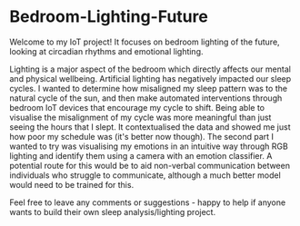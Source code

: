 # Bedroom-Lighting-Future
Welcome to my IoT project! It focuses on bedroom lighting of the future, looking at circadian rhythms and emotional lighting.

Lighting is a major aspect of the bedroom which directly affects our mental and physical wellbeing. Artificial lighting has negatively impacted our sleep cycles. I wanted to determine how misaligned my sleep pattern was to the natural cycle of the sun, and then make automated interventions through bedroom IoT devices that encourage my cycle to shift. Being able to visualise the misalignment of my cycle was more meaningful than just seeing the hours that I slept. It contextualised the data and showed me just how poor my schedule was (it's better now though). The second part I wanted to try was visualising my emotions in an intuitive way through RGB lighting and identify them using a camera with an emotion classifier. A potential route for this would be to aid non-verbal communication between individuals who struggle to communicate, although a much better model would need to be trained for this.

Feel free to leave any comments or suggestions - happy to help if anyone wants to build their own sleep analysis/lighting project.
